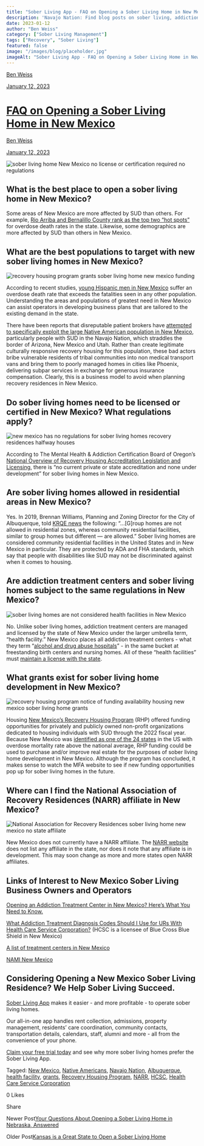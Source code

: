 ```yaml
---
title: "Sober Living App - FAQ on Opening a Sober Living Home in New Mexico"
description: 'Navajo Nation: Find blog posts on sober living, addiction treatment resources, behavioral health, and recovery support within the Nation.'
date: 2023-01-12
author: "Ben Weiss"
category: ["Sober Living Management"]
tags: ["Recovery", "Sober Living"]
featured: false
image: "/images/blog/placeholder.jpg"
imageAlt: "Sober Living App - FAQ on Opening a Sober Living Home in New Mexico"
---
```


[Ben Weiss](../../../../sober-living-app-blog%EF%B9%96author=5a811b27db7926c296af1851.html)

[January 12, 2023](faq-on-opening-a-sober-living-home-in-new-mexiconbsp.html)

#  [FAQ on Opening a Sober Living Home in New Mexico ](faq-on-opening-a-sober-living-home-in-new-mexiconbsp.html)

[Ben Weiss](../../../../sober-living-app-blog%EF%B9%96author=5a811b27db7926c296af1851.html)

[January 12, 2023](faq-on-opening-a-sober-living-home-in-new-mexiconbsp.html)

![sober living home New Mexico no license or certification required no regulations](/images/blog/faq-on-opening-a-sober-living-home-in-new-mexiconbsp/Screen_Shot_2023-01-10_at_3.58.46_PM.png)

## What is the best place to open a sober living home in New Mexico?

Some areas of New Mexico are more affected by SUD than others. For example, [Rio Arriba and Bernalillo County rank as the top two “hot spots”](https://www.nmlegis.gov/Entity/LFC/Documents/Health_Notes/Health%20Notes%20-%20Status%20of%20Substance%20Abuse%20Treatment%20and%20Outcomes,%20November%202019.pdf) for overdose death rates in the state. Likewise, some demographics are more affected by SUD than others in New Mexico. 

## What are the best populations to target with new sober living homes in New Mexico?

![recovery housing program grants sober living home new mexico funding](/images/blog/faq-on-opening-a-sober-living-home-in-new-mexiconbsp/Screen_Shot_2023-01-09_at_10.15.24_AM.png)

According to recent studies, [young Hispanic men in New Mexico](https://www.nmhealth.org/data/view/substance/1862/) suffer an overdose death rate that exceeds the fatalities seen in any other population. Understanding the areas and populations of greatest need in New Mexico can assist operators in developing business plans that are tailored to the existing demand in the state.

There have been reports that disreputable patient brokers have [attempted to specifically exploit the large Native American population in New Mexico](https://www.azcentral.com/story/news/local/arizona/2022/12/17/arizona-rehab-center-scams-targeting-indigenous-people-advocates-say/69726049007/), particularly people with SUD in the Navajo Nation, which straddles the border of Arizona, New Mexico and Utah. Rather than create legitimate culturally responsive recovery housing for this population, these bad actors bribe vulnerable residents of tribal communities into non medical transport vans and bring them to poorly managed homes in cities like Phoenix, delivering subpar services in exchange for generous insurance compensation. Clearly, this is a business model to avoid when planning recovery residences in New Mexico. 

## Do sober living homes need to be licensed or certified in New Mexico? What regulations apply?

![new mexico has no regulations for sober living homes recovery residences halfway houses](/images/blog/faq-on-opening-a-sober-living-home-in-new-mexiconbsp/Screen_Shot_2023-01-10_at_3.56.16_PM.png)

According to The Mental Health & Addiction Certification Board of Oregon’s [National Overview of Recovery Housing Accreditation Legislation and Licensing](https://mhacbo.org/media/NATIONAL.OVERVIEW.RECOVERY.HOUSING.January.2020.pdf), there is “no current private or state accreditation and none under development” for sober living homes in New Mexico. 

## Are sober living homes allowed in residential areas in New Mexico?

Yes. In 2019, Brennan Williams, Planning and Zoning Director for the City of Albuquerque, told [KRQE news](https://www.krqe.com/news/investigations/albuquerque-sober-living-house-sparks-regulation-questions/) the following: “...[G]roup homes are not allowed in residential zones, whereas community residential facilities, similar to group homes but different — are allowed.” Sober living homes are considered community residential facilities in the United States and in New Mexico in particular. They are protected by ADA and FHA standards, which say that people with disabilities like SUD may not be discriminated against when it comes to housing. 

## Are addiction treatment centers and sober living homes subject to the same regulations in New Mexico?

![sober living homes are not considered health facilities in New Mexico](/images/blog/faq-on-opening-a-sober-living-home-in-new-mexiconbsp/Screen_Shot_2023-01-10_at_3.57.02_PM.png)

No. Unlike sober living homes, addiction treatment centers are managed and licensed by the state of New Mexico under the larger umbrella term, “health facility.” New Mexico places all addiction treatment centers - what they term “[alcohol and drug abuse hospitals](https://behavehealth.com/blog/2022/3/17/opening-an-addiction-treatment-center-in-new-mexico-heres-what-you-need-to-know-nbsp)” - in the same bucket at freestanding birth centers and nursing homes. All of these “health facilities” must [maintain a license with the state](https://www.nmhealth.org/about/dhi/hflc/prop/stli/). 

## What grants exist for sober living home development in New Mexico?

![recovery housing program notice of funding availability housing new mexico sober living home grants](/images/blog/faq-on-opening-a-sober-living-home-in-new-mexiconbsp/Screen_Shot_2023-01-10_at_3.57.25_PM.png)

Housing [New Mexico’s Recovery Housing Program](https://housingnm.org/resources/2022-recovery-housing-program) (RHP) offered funding opportunities for privately and publicly owned non-profit organizations dedicated to housing individuals with SUD through the 2022 fiscal year. Because New Mexico was [identified as one of the 24 states](https://www.hudexchange.info/programs/rhp/rhp-overview/) in the US with overdose mortality rate above the national average, RHP funding could be used to purchase and/or improve real estate for the purposes of sober living home development in New Mexico. Although the program has concluded, it makes sense to watch the MFA website to see if new funding opportunities pop up for sober living homes in the future. 

## Where can I find the National Association of Recovery Residences (NARR) affiliate in New Mexico?

![National Association for Recovery Residences sober living home new mexico no state affiliate](/images/blog/faq-on-opening-a-sober-living-home-in-new-mexiconbsp/Screen_Shot_2023-01-09_at_10.13.47_AM.png)

New Mexico does not currently have a NARR affiliate. The [NARR website](https://narronline.org/) does not list any affiliate in the state, nor does it note that any affiliate is in development. This may soon change as more and more states open NARR affiliates. 

## Links of Interest to New Mexico Sober Living Business Owners and Operators

[Opening an Addiction Treatment Center in New Mexico? Here’s What You Need to Know.  ](https://behavehealth.com/blog/2022/3/17/opening-an-addiction-treatment-center-in-new-mexico-heres-what-you-need-to-know-nbsp)

[What Addiction Treatment Diagnosis Codes Should I Use for URs With Health Care Service Corporation?](https://behavehealth.com/blog/2022/4/29/what-addiction-treatment-diagnosis-codes-should-i-use-for-urs-with-health-care-service-corporation) (HCSC is a licensee of Blue Cross Blue Shield in New Mexico)

[A list of treatment centers in New Mexico ](https://bridge.behavehealth.com/rehabs/new-mexico)

[NAMI New Mexico](https://naminewmexico.org/)

## Considering Opening a New Mexico Sober Living Residence? We Help Sober Living Succeed. 

[Sober Living App](../../../../index.html) makes it easier - and more profitable - to operate sober living homes. 

Our all-in-one app handles rent collection, admissions, property management, residents’ care coordination, community contacts, transportation details, calendars, staff, alumni and more - all from the convenience of your phone.  

[Claim your free trial today](https://behavehealth.com/get-started) and see why more sober living homes prefer the Sober Living App.

Tagged: [New Mexico](../../../tag/New+Mexico.html), [Native Americans](../../../tag/Native+Americans.html), [Navajo Nation](../../../tag/Navajo+Nation.html), [Albuquerque](../../../tag/Albuquerque.html), [health facility](../../../tag/health+facility.html), [grants](../../../tag/grants.html), [Recovery Housing Program](https://soberlivingapp.com/sober-living-app-blog/tag/Recovery+Housing+Program), [NARR](../../../tag/NARR.html), [HCSC](https://soberlivingapp.com/sober-living-app-blog/tag/HCSC), [Health Care Service Corporation](https://soberlivingapp.com/sober-living-app-blog/tag/Health+Care+Service+Corporation)

0 Likes

Share

Newer Post[Your Questions About Opening a Sober Living Home in Nebraska, Answered](../17/your-questions-about-opening-a-sober-living-home-in-nebraska-answered.html)

Older Post[Kansas is a Great State to Open a Sober Living Home](../10/kansas-is-a-great-state-to-open-a-sober-living-home.html)